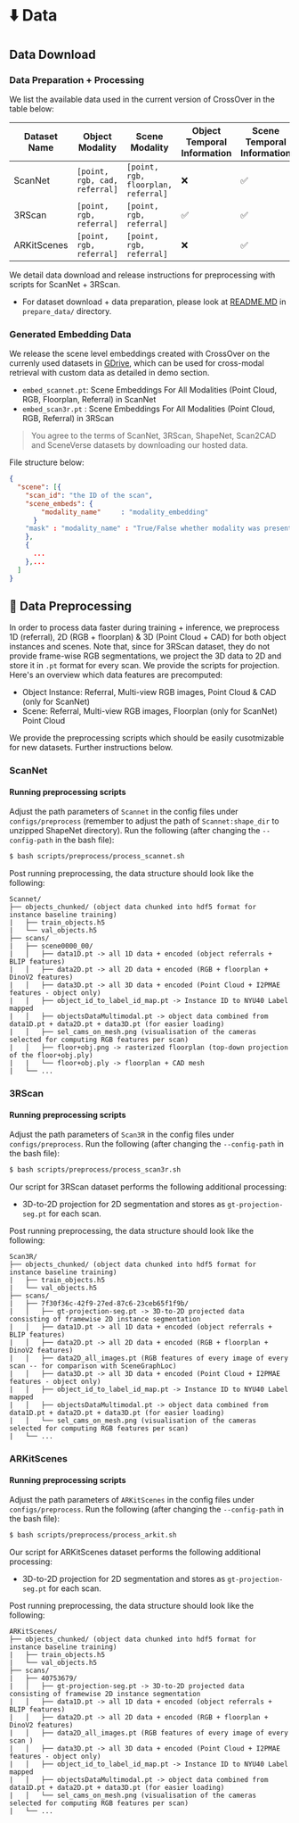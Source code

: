 # :arrow_down: Data

## Data Download

### Data Preparation + Processing

We list the available data used in the current version of CrossOver in the table below:

| Dataset Name | Object Modality               | Scene Modality                      | Object Temporal Information | Scene Temporal Information
| ------------ | ----------------------------- | ----------------------------------- |  -------------------------- | -------------------------- |
| ScanNet      | `[point, rgb, cad, referral]` | `[point, rgb, floorplan, referral]` |    ❌                       |          ✅                |
| 3RScan       | `[point, rgb, referral]`      | `[point, rgb, referral]`            |    ✅                       |          ✅                |
| ARKitScenes       | `[point, rgb, referral]`      | `[point, rgb, referral]`            |    ❌                      |          ✅                |


We detail data download and release instructions for preprocessing with scripts for ScanNet + 3RScan. 

- For dataset download + data preparation, please look at [README.MD](prepare_data/README.MD) in `prepare_data/` directory.

### Generated Embedding Data
We release the scene level embeddings created with CrossOver on the currenly used datasets in [GDrive](https://drive.google.com/drive/folders/12vn5CCvnI9zagFyYrGzLLlMPTgF7rndW?usp=sharing), which can be used for cross-modal retrieval with custom data as detailed in demo section.

- `embed_scannet.pt`: Scene Embeddings For All Modalities (Point Cloud, RGB, Floorplan, Referral) in ScanNet
- `embed_scan3r.pt` : Scene Embeddings For All Modalities (Point Cloud, RGB, Referral) in 3RScan

> You agree to the terms of ScanNet, 3RScan, ShapeNet, Scan2CAD and SceneVerse datasets by downloading our hosted data.

File structure below:

```json
{
  "scene": [{
    "scan_id": "the ID of the scan",
    "scene_embeds": {
        "modality_name"     : "modality_embedding"
      }
    "mask" : "modality_name" : "True/False whether modality was present in the scan"
    },
    {
      ...
    },...
  ]
}
```

## :wrench: Data Preprocessing
In order to process data faster during training + inference, we preprocess 1D (referral), 2D (RGB + floorplan) & 3D (Point Cloud + CAD) for both object instances and scenes. Note that, since for 3RScan dataset, they do not provide frame-wise RGB segmentations, we project the 3D data to 2D and store it in `.pt` format for every scan. We provide the scripts for projection. Here's an overview which data features are precomputed:

- Object Instance: Referral, Multi-view RGB images, Point Cloud & CAD (only for ScanNet)
- Scene: Referral, Multi-view RGB images, Floorplan (only for ScanNet) Point Cloud 

We provide the preprocessing scripts which should be easily cusotmizable for new datasets. Further instructions below.

### ScanNet

#### Running preprocessing scripts
Adjust the path parameters of `Scannet` in the config files under `configs/preprocess` (remember to adjust the path of `Scannet:shape_dir` to unzipped ShapeNet directory). Run the following (after changing the `--config-path` in the bash file):

```bash
$ bash scripts/preprocess/process_scannet.sh
```

Post running preprocessing, the data structure should look like the following:

```
Scannet/
├── objects_chunked/ (object data chunked into hdf5 format for instance baseline training)
|   ├── train_objects.h5
|   └── val_objects.h5
├── scans/
|   ├── scene0000_00/
|   │   ├── data1D.pt -> all 1D data + encoded (object referrals + BLIP features) 
|   │   ├── data2D.pt -> all 2D data + encoded (RGB + floorplan + DinoV2 features)
|   │   ├── data3D.pt -> all 3D data + encoded (Point Cloud + I2PMAE features - object only)
|   │   ├── object_id_to_label_id_map.pt -> Instance ID to NYU40 Label mapped
|   │   ├── objectsDataMultimodal.pt -> object data combined from data1D.pt + data2D.pt + data3D.pt (for easier loading)
|   │   ├── sel_cams_on_mesh.png (visualisation of the cameras selected for computing RGB features per scan)
|   │   ├── floor+obj.png -> rasterized floorplan (top-down projection of the floor+obj.ply)
|   |   └── floor+obj.ply -> floorplan + CAD mesh
|   └── ...
```

### 3RScan

#### Running preprocessing scripts
Adjust the path parameters of `Scan3R` in the config files under `configs/preprocess`. Run the following (after changing the `--config-path` in the bash file):

```bash
$ bash scripts/preprocess/process_scan3r.sh
```

Our script for 3RScan dataset performs the following additional processing:

- 3D-to-2D projection for 2D segmentation and stores as `gt-projection-seg.pt` for each scan.

Post running preprocessing, the data structure should look like the following:

```
Scan3R/
├── objects_chunked/ (object data chunked into hdf5 format for instance baseline training)
|   ├── train_objects.h5
|   └── val_objects.h5
├── scans/
|   ├── 7f30f36c-42f9-27ed-87c6-23ceb65f1f9b/
|   │   ├── gt-projection-seg.pt -> 3D-to-2D projected data  consisting of framewise 2D instance segmentation
|   │   ├── data1D.pt -> all 1D data + encoded (object referrals + BLIP features) 
|   │   ├── data2D.pt -> all 2D data + encoded (RGB + floorplan + DinoV2 features)
|   │   ├── data2D_all_images.pt (RGB features of every image of every scan -- for comparison with SceneGraphLoc)
|   │   ├── data3D.pt -> all 3D data + encoded (Point Cloud + I2PMAE features - object only)
|   │   ├── object_id_to_label_id_map.pt -> Instance ID to NYU40 Label mapped
|   │   ├── objectsDataMultimodal.pt -> object data combined from data1D.pt + data2D.pt + data3D.pt (for easier loading)
|   │   └── sel_cams_on_mesh.png (visualisation of the cameras selected for computing RGB features per scan)
|   └── ...
```

### ARKitScenes

#### Running preprocessing scripts
Adjust the path parameters of `ARKitScenes` in the config files under `configs/preprocess`. Run the following (after changing the `--config-path` in the bash file):

```bash
$ bash scripts/preprocess/process_arkit.sh
```

Our script for ARKitScenes dataset performs the following additional processing:

- 3D-to-2D projection for 2D segmentation and stores as `gt-projection-seg.pt` for each scan.

Post running preprocessing, the data structure should look like the following:

```
ARKitScenes/
├── objects_chunked/ (object data chunked into hdf5 format for instance baseline training)
|   ├── train_objects.h5
|   └── val_objects.h5
├── scans/
|   ├── 40753679/
|   │   ├── gt-projection-seg.pt -> 3D-to-2D projected data  consisting of framewise 2D instance segmentation
|   │   ├── data1D.pt -> all 1D data + encoded (object referrals + BLIP features) 
|   │   ├── data2D.pt -> all 2D data + encoded (RGB + floorplan + DinoV2 features)
|   │   ├── data2D_all_images.pt (RGB features of every image of every scan )
|   │   ├── data3D.pt -> all 3D data + encoded (Point Cloud + I2PMAE features - object only)
|   │   ├── object_id_to_label_id_map.pt -> Instance ID to NYU40 Label mapped
|   │   ├── objectsDataMultimodal.pt -> object data combined from data1D.pt + data2D.pt + data3D.pt (for easier loading)
|   │   └── sel_cams_on_mesh.png (visualisation of the cameras selected for computing RGB features per scan)
|   └── ...
```